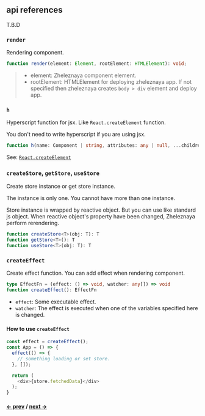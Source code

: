 ## api references
T.B.D

### `render`

Rendering component.

```ts
function render(element: Element, rootElement: HTMLElement): void;
```

> * element: Zheleznaya component element.
> * rootElement: HTMLElement for deploying zheleznaya app. If not specified then zheleznaya creates `body > div` element and deploy app.


### `h`

Hyperscript function for jsx. Like `React.createElement` function.

You don't need to write hyperscript if you are using jsx.

```ts
function h(name: Component | string, attributes: any | null, ...children: Array<Node, string>): Element
```

See: [`React.createElement`](https://github.com/hyperhype/hyperscript)

### `createStore`, `getStore`, `useStore`

Create store instance or get store instance.

The instance is only one. You cannot have more than one instance.

Store instance is wrapped by reactive object. But you can use like standard js object. When reactive object's property have been changed, Zheleznaya perform rerendering.

```ts
function createStore<T>(obj: T): T
function getStore<T>(): T
function useStore<T>(obj: T): T
```

### `createEffect`

Create effect function. You can add effect when rendering component.

```ts
type EffectFn = (effect: () => void, watcher: any[]) => void
function createEffect(): EffectFn
```

* `effect`: Some executable effect.
* `watcher`: The effect is executed when one of the variables specified here is changed.

#### How to use `createEffect`
```ts
const effect = createEffect();
const App = () => {
  effect(() => {
    // something loading or set store.
  }, []);

  return (
    <div>{store.fetchedData}</div>
  );
}
```

#### [<- prev](#installation) / [next ->](#component-api)
